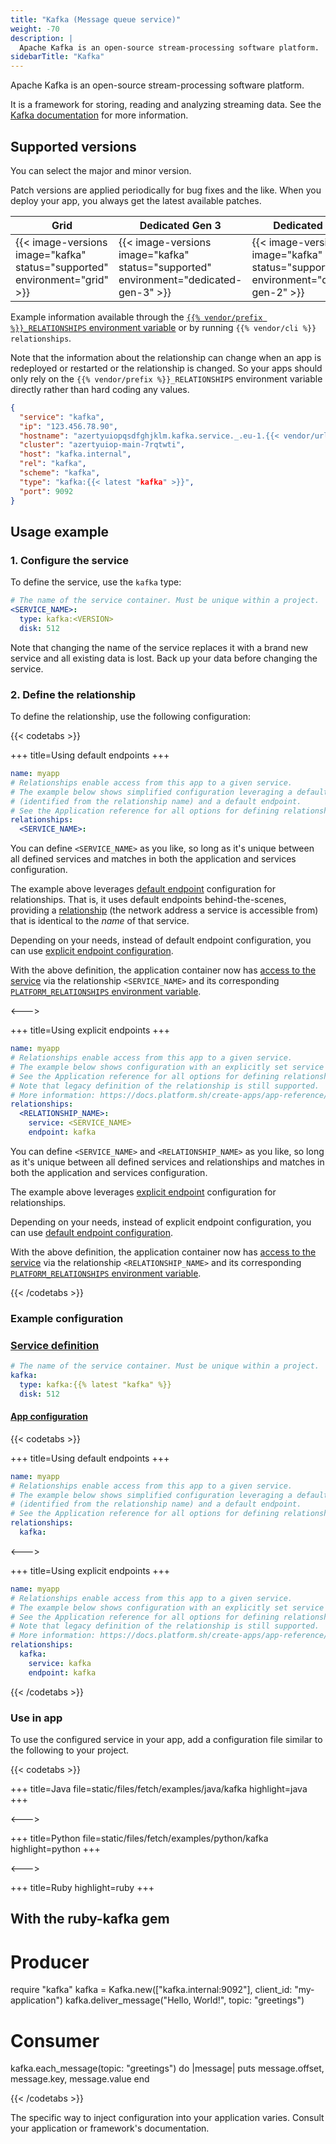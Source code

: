 ```yaml
---
title: "Kafka (Message queue service)"
weight: -70
description: |
  Apache Kafka is an open-source stream-processing software platform.
sidebarTitle: "Kafka"
---
```


Apache Kafka is an open-source stream-processing software platform.

It is a framework for storing, reading and analyzing streaming data. See the [Kafka documentation](https://kafka.apache.org/documentation) for more information.

## Supported versions

You can select the major and minor version.

Patch versions are applied periodically for bug fixes and the like. When you deploy your app, you always get the latest available patches.

<table>
    <thead>
        <tr>
            <th>Grid</th>
            <th>Dedicated Gen 3</th>
            <th>Dedicated Gen 2</th>
        </tr>
    </thead>
    <tbody>
        <tr>
            <td>{{< image-versions image="kafka" status="supported" environment="grid" >}}</td>
            <td>{{< image-versions image="kafka" status="supported" environment="dedicated-gen-3" >}}</td>
            <td>{{< image-versions image="kafka" status="supported" environment="dedicated-gen-2" >}}</td>
        </tr>
    </tbody>
</table>

Example information available through the [`{{% vendor/prefix %}}_RELATIONSHIPS` environment variable](/development/variables/use-variables.md#use-provided-variables)
or by running `{{% vendor/cli %}} relationships`.

Note that the information about the relationship can change when an app is redeployed or restarted or the relationship is changed.
So your apps should only rely on the `{{% vendor/prefix %}}_RELATIONSHIPS` environment variable directly rather than hard coding any values.

```json
{
  "service": "kafka",
  "ip": "123.456.78.90",
  "hostname": "azertyuiopqsdfghjklm.kafka.service._.eu-1.{{< vendor/urlraw "hostname" >}}",
  "cluster": "azertyuiop-main-7rqtwti",
  "host": "kafka.internal",
  "rel": "kafka",
  "scheme": "kafka",
  "type": "kafka:{{< latest "kafka" >}}",
  "port": 9092
}
```

## Usage example

### 1. Configure the service

To define the service, use the `kafka` type:

```yaml {configFile="services"}
# The name of the service container. Must be unique within a project.
<SERVICE_NAME>:
  type: kafka:<VERSION>
  disk: 512
```

Note that changing the name of the service replaces it with a brand new service and all existing data is lost.
Back up your data before changing the service.

### 2. Define the relationship

To define the relationship, use the following configuration:

{{< codetabs >}}

+++
title=Using default endpoints
+++

```yaml {configFile="app"}
name: myapp
# Relationships enable access from this app to a given service.
# The example below shows simplified configuration leveraging a default service
# (identified from the relationship name) and a default endpoint.
# See the Application reference for all options for defining relationships and endpoints.
relationships:
  <SERVICE_NAME>:
```

You can define `<SERVICE_NAME>` as you like, so long as it's unique between all defined services
and matches in both the application and services configuration.

The example above leverages [default endpoint](/create-apps/app-reference/single-runtime-image#relationships) configuration for relationships.
That is, it uses default endpoints behind-the-scenes, providing a [relationship](/create-apps/app-reference/single-runtime-image#relationships)
(the network address a service is accessible from) that is identical to the _name_ of that service.

Depending on your needs, instead of default endpoint configuration,
you can use [explicit endpoint configuration](/create-apps/app-reference/single-runtime-image#relationships).

With the above definition, the application container now has [access to the service](#use-in-app) via the relationship `<SERVICE_NAME>` and its corresponding [`PLATFORM_RELATIONSHIPS` environment variable](/development/variables/use-variables.md#use-provided-variables).

<--->

+++
title=Using explicit endpoints
+++

```yaml {configFile="app"}
name: myapp
# Relationships enable access from this app to a given service.
# The example below shows configuration with an explicitly set service name and endpoint.
# See the Application reference for all options for defining relationships and endpoints.
# Note that legacy definition of the relationship is still supported.
# More information: https://docs.platform.sh/create-apps/app-reference/single-runtime-image.html#relationships
relationships:
  <RELATIONSHIP_NAME>:
    service: <SERVICE_NAME>
    endpoint: kafka
```

You can define ``<SERVICE_NAME>`` and ``<RELATIONSHIP_NAME>`` as you like, so long as it's unique between all defined services and relationships
and matches in both the application and services configuration.

The example above leverages [explicit endpoint](/create-apps/app-reference/single-runtime-image#relationships) configuration for relationships.

Depending on your needs, instead of explicit endpoint configuration,
you can use [default endpoint configuration](/create-apps/app-reference/single-runtime-image#relationships).

With the above definition, the application container now has [access to the service](#use-in-app) via the relationship `<RELATIONSHIP_NAME>` and its corresponding [`PLATFORM_RELATIONSHIPS` environment variable](/development/variables/use-variables.md#use-provided-variables).

{{< /codetabs >}}

### Example configuration

### [Service definition](/add-services.html)

```yaml {configFile="services"}
# The name of the service container. Must be unique within a project.
kafka:
  type: kafka:{{% latest "kafka" %}}
  disk: 512
```

#### [App configuration](/create-apps/_index.md)

{{< codetabs >}}

+++
title=Using default endpoints
+++

```yaml {configFile="app"}
name: myapp
# Relationships enable access from this app to a given service.
# The example below shows simplified configuration leveraging a default service
# (identified from the relationship name) and a default endpoint.
# See the Application reference for all options for defining relationships and endpoints.
relationships:
  kafka:
```

<--->

+++
title=Using explicit endpoints
+++

```yaml {configFile="app"}
name: myapp
# Relationships enable access from this app to a given service.
# The example below shows configuration with an explicitly set service name and endpoint.
# See the Application reference for all options for defining relationships and endpoints.
# Note that legacy definition of the relationship is still supported.
# More information: https://docs.platform.sh/create-apps/app-reference/single-runtime-image.html#relationships
relationships:
  kafka:
    service: kafka
    endpoint: kafka
```

{{< /codetabs >}}

### Use in app

To use the configured service in your app, add a configuration file similar to the following to your project.

{{< codetabs >}}

+++
title=Java
file=static/files/fetch/examples/java/kafka
highlight=java
+++

<--->

+++
title=Python
file=static/files/fetch/examples/python/kafka
highlight=python
+++

<--->

+++
title=Ruby
highlight=ruby
+++

## With the ruby-kafka gem

# Producer
require "kafka"
kafka = Kafka.new(["kafka.internal:9092"], client_id: "my-application")
kafka.deliver_message("Hello, World!", topic: "greetings")

# Consumer
kafka.each_message(topic: "greetings") do |message|
  puts message.offset, message.key, message.value
end

{{< /codetabs >}}

The specific way to inject configuration into your application varies.
Consult your application or framework's documentation.
